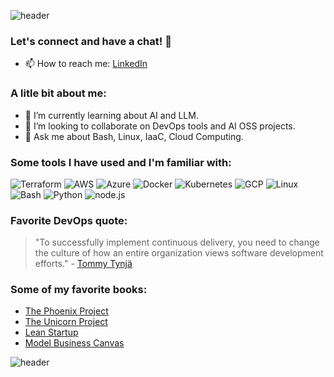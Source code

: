 ![header](https://capsule-render.vercel.app/api?type=venom&text=I%20am%20Dev.!&height=100&section=header)
### Let's connect and have a chat! 🌟
- 📫 How to reach me: [LinkedIn](https://www.linkedin.com/in/edgaregonzalez/)
### A litle bit about me:
- 🌱 I’m currently learning about AI and LLM.
- 👯 I’m looking to collaborate on DevOps tools and AI OSS projects.
- 💬 Ask me about Bash, Linux, IaaC, Cloud Computing.
### Some tools I have used and I'm familiar with:

![Terraform](https://img.shields.io/badge/-Terraform-623CE4?style=flat-square&logo=terraform&logoColor=white)
![AWS](https://img.shields.io/badge/-AWS-232F3E?style=flat-square&logo=amazon-aws&logoColor=white)
![Azure](https://img.shields.io/badge/-Azure-0089D6?style=flat-square&logo=microsoft-azure&logoColor=white)
![Docker](https://img.shields.io/badge/-Docker-2496ED?style=flat-square&logo=docker&logoColor=white)
![Kubernetes](https://img.shields.io/badge/-Kubernetes-326CE5?style=flat-square&logo=kubernetes&logoColor=white)
![GCP](https://img.shields.io/badge/-GCP-4285F4?style=flat-square&logo=google-cloud&logoColor=white)
![Linux](https://img.shields.io/badge/-Linux-FCC624?style=flat-square&logo=linux&logoColor=white)
![Bash](https://img.shields.io/badge/-Bash-4EAA25?style=flat-square&logo=gnu-bash&logoColor=white)
![Python](https://img.shields.io/badge/-Python-3776AB?style=flat-square&logo=python&logoColor=white)
![node.js](https://img.shields.io/badge/-Node.js-339933?style=flat-square&logo=node.js&logoColor=white)

### Favorite DevOps quote:

> "To successfully implement continuous delivery, you need to change the culture of how an entire organization views software development efforts." - [Tommy Tynjä](https://www.linkedin.com/in/tommytynjala/)

### Some of my favorite books:
- [The Phoenix Project](https://www.amazon.com/Phoenix-Project-DevOps-Helping-Business-ebook/dp/B078Y98RG8)
-  [The Unicorn Project](https://www.amazon.com/Unicorn-Project-Developers-Disruption-Thriving-ebook/dp/B07QT9QR41)
-  [Lean Startup](https://www.amazon.com/Lean-Startup-Entrepreneurs-Continuous-Innovation-ebook/dp/B004J4XGN6)
-  [Model Business Canvas](https://www.amazon.com/Business-Model-Generation-Visionaries-Challengers-ebook/dp/B06X415X2M)

![header](https://capsule-render.vercel.app/api?type=waving&color=gradient&height=100&section=footer)
